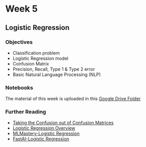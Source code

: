 # Week 5  
## Logistic Regression
### Objectives  
- Classification problem  
- Logistic Regression model  
- Confusion Matrix
- Precision, Recall, Type 1 & Type 2 error
- Basic Natural Language Processing (NLP)  

### Notebooks  
The material of this week is uploaded in this [Google Drive Folder](https://drive.google.com/drive/folders/13OSTX9MpTpvgPTN-vhluYHo21befXai2) 

### Further Reading  
- [Taking the Confusion out of Confusion Matrices](https://towardsdatascience.com/taking-the-confusion-out-of-confusion-matrices-c1ce054b3d3e)
- [Logistic Regression Overview](https://towardsdatascience.com/logistic-regression-detailed-overview-46c4da4303bc)
- [MLMastery-Logistic Regression](https://machinelearningmastery.com/logistic-regression-for-machine-learning/)
- [FastAI-Logistic Regression](http://wiki.fast.ai/index.php/Logistic_Regression)
